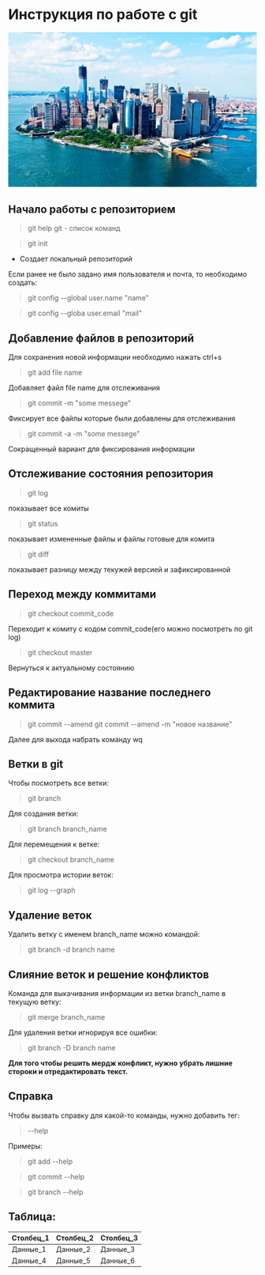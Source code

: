 # Инструкция по работе с git
![](interesnye-fakty-o-nyu-jorke.jpg)

## Начало работы с репозиторием 

>git help git - список команд

>git init 

* Создает локальный репозиторий 

Если ранее не было задано имя пользователя и почта, то необходимо создать:

>git config --global user.name "name"

>git config --globa user.email "mail"

## Добавление файлов в репозиторий 

Для сохранения новой информации необходимо нажать ctrl+s

>git add file name

Добавляет файл file name для отслеживания 

>git commit -m "some messege"

Фиксирует все файлы которые были добавлены для отслеживания

>git commit -a -m "some messege"

Сокращенный вариант для фиксирования информации

## Отслеживание состояния репозитория 
>git log

показывает все комиты 

>git status

показывает измененные файлы и файлы готовые для комита 

>git diff

показывает разницу между текужей версией и зафиксированной 

## Переход между коммитами 
>git checkout commit_code

Переходит к комиту с кодом commit_code(его можно посмотреть по git log)

>git checkout master

Вернуться к актуальному состоянию 


## Редактирование название последнего коммита 
>git commit --amend
>git commit --amend -m "новое название"

Далее для выхода набрать команду wq

## Ветки в git

Чтобы посмотреть все ветки:
>git branch

Для создания ветки:

>git branch branch_name

Для перемещения к ветке:
>git checkout branch_name

Для просмотра истории веток:
>git log --graph

## Удаление веток

Удалить ветку с именем branch_name можно командой:
>git branch -d branch name 

## Слияние веток и решение конфликтов 
Команда для выкачивания информации из ветки 
branch_name в текущую ветку:
>git merge branch_name 

Для удаления ветки игнорируя все ошибки:
>git branch -D branch name 

**Для того чтобы решить мердж конфликт, нужно убрать лишние стороки и отредактировать текст.**  

## Справка 
Чтобы вызвать справку для какой-то команды, нужно добавить тег:
>--help

Примеры:
>git add --help

>git commit --help

>git branch --help

## Таблица:

Столбец_1|Столбец_2|Столбец_3
--- | --- | ---
Данные_1|Данные_2|Данные_3
Данные_4|Данные_5|Данные_6

